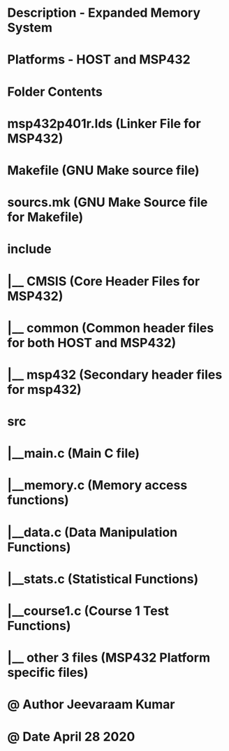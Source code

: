 # Description - Expanded Memory System

# Platforms - HOST and MSP432

# Folder Contents

# msp432p401r.lds (Linker File for MSP432)
# Makefile (GNU Make source file)
# sourcs.mk (GNU Make Source file for Makefile)
#
# include
#  |__ CMSIS (Core Header Files for MSP432)
#  |__ common (Common header files for both HOST and MSP432)
#  |__ msp432 (Secondary header files for msp432)
#
# src
#  |__main.c (Main C file)
#  |__memory.c (Memory access functions)
#  |__data.c (Data Manipulation Functions)
#  |__stats.c (Statistical Functions)
#  |__course1.c (Course 1 Test Functions)
#  |__ other 3 files (MSP432 Platform specific files)

# @ Author Jeevaraam Kumar
# @ Date April 28 2020